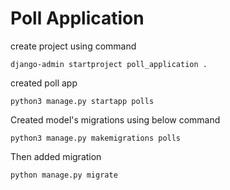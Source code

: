 # Poll Application

create project using command  
```
django-admin startproject poll_application .
```

created poll app
```
python3 manage.py startapp polls
```

Created model's migrations using below command
```
python3 manage.py makemigrations polls
```

Then added migration
```
python manage.py migrate
```
